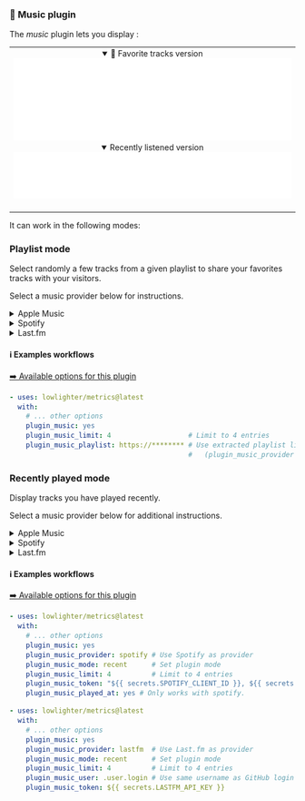 ### 🎼 Music plugin

The *music* plugin lets you display :

<table>
  <td align="center">
    <details open><summary>🎼 Favorite tracks version</summary>
      <img src="https://github.com/lowlighter/lowlighter/blob/master/metrics.plugin.music.playlist.svg">
    </details>
    <details open><summary>Recently listened version</summary>
      <img src="https://github.com/lowlighter/lowlighter/blob/master/metrics.plugin.music.recent.svg">
    </details>
    <img width="900" height="1" alt="">
  </td>
</table>

It can work in the following modes:

### Playlist mode

Select randomly a few tracks from a given playlist to share your favorites tracks with your visitors.

Select a music provider below for instructions.

<details>
<summary>Apple Music</summary>

Extract the *embed* URL of the playlist you want to share.

To do so, connect to [music.apple.com](https://music.apple.com/) and select the playlist you want to share.
From `...` menu, select `Share` and `Copy embed code`.

![Copy embed code of playlist](/.github/readme/imgs/plugin_music_playlist_apple.png)

Extract the source link from the code pasted in your clipboard:
```html
<iframe allow="" frameborder="" height="" style="" sandbox="" src="https://embed.music.apple.com/**/playlist/********"></iframe>
```

And use this value in `plugin_music_playlist` option.

</details>

<details>
<summary>Spotify</summary>

Extract the *embed* URL of the playlist you want to share.

To do so, Open Spotify and select the playlist you want to share.
From `...` menu, select `Share` and `Copy embed code`.

![Copy embed code of playlist](/.github/readme/imgs/plugin_music_playlist_spotify.png)

Extract the source link from the code pasted in your clipboard:
```html
<iframe src="https://open.spotify.com/embed/playlist/********" width="" height="" frameborder="0" allowtransparency="" allow=""></iframe>
```

And use this value in `plugin_music_playlist` option.

</details>

<details>
<summary>Last.fm</summary>

This mode is not supported for now.

</details>

#### ℹ️ Examples workflows

[➡️ Available options for this plugin](metadata.yml)

```yaml
- uses: lowlighter/metrics@latest
  with:
    # ... other options
    plugin_music: yes
    plugin_music_limit: 4                   # Limit to 4 entries
    plugin_music_playlist: https://******** # Use extracted playlist link
                                            #   (plugin_music_provider and plugin_music_mode will be set automatically)
```

### Recently played mode

Display tracks you have played recently.

Select a music provider below for additional instructions.

<details>
<summary>Apple Music</summary>

This mode is not supported for now.

I tried to find a way with *smart playlists*, *shortcuts* and other stuff but could not figure a workaround to do it without paying the $99 fee for the developer program.

So unfortunately this isn't available for now.

</details>

<details>
<summary>Spotify</summary>

Spotify does not have *personal tokens*, so it makes the process a bit longer because you're required to follow the [authorization workflow](https://developer.spotify.com/documentation/general/guides/authorization-guide/)... Follow the instructions below for a  *TL;DR* to obtain a `refresh_token`.

Sign in to the [developer dashboard](https://developer.spotify.com/dashboard/) and create a new app.
Keep your `client_id` and `client_secret` and let this tab open for now.

![Add a redirect url](/.github/readme/imgs/plugin_music_recent_spotify_token_0.png)

Open the settings and add a new *Redirect url*. Normally it is used to setup callbacks for apps, but just put `https://localhost` instead (it is mandatory as per the [authorization guide](https://developer.spotify.com/documentation/general/guides/authorization-guide/), even if not used).

Forge the authorization url with your `client_id` and the encoded `redirect_uri` you whitelisted, and access it from your browser:

```
https://accounts.spotify.com/authorize?client_id=********&response_type=code&scope=user-read-recently-played&redirect_uri=https%3A%2F%2Flocalhost
```

When prompted, authorize your application.

![Authorize application](/.github/readme/imgs/plugin_music_recent_spotify_token_1.png)

Once redirected to `redirect_uri`, extract the generated authorization `code` from your url bar.

![Extract authorization code from url](/.github/readme/imgs/plugin_music_recent_spotify_token_2.png)

Go back to your developer dashboard tab, and open the web console of your browser to paste the following JavaScript code, with your own `client_id`, `client_secret`, authorization `code` and `redirect_uri`.

```js
(async () => {
  console.log(await (await fetch("https://accounts.spotify.com/api/token", {
    method:"POST",
    headers:{"Content-Type":"application/x-www-form-urlencoded"},
    body:new URLSearchParams({
      grant_type:"authorization_code",
      redirect_uri:"https://localhost",
      client_id:"********",
      client_secret:"********",
      code:"********",
    })
  })).json())
})()
```

It should return a JSON response with the following content:
```json
{
  "access_token":"********",
  "expires_in": 3600,
  "scope":"user-read-recently-played",
  "token_type":"Bearer",
  "refresh_token":"********"
}
```

Register your `client_id`, `client_secret` and `refresh_token` in secrets to finish setup.

</details>

<details>
<summary>Last.fm</summary>

Obtain a Last.fm API key.

To do so, you can simply [create an API account](https://www.last.fm/api/account/create) or [use an existing one](https://www.last.fm/api/accounts).

Register your API key to finish setup.

</details>

#### ℹ️ Examples workflows

[➡️ Available options for this plugin](metadata.yml)

```yaml
- uses: lowlighter/metrics@latest
  with:
    # ... other options
    plugin_music: yes
    plugin_music_provider: spotify # Use Spotify as provider
    plugin_music_mode: recent      # Set plugin mode
    plugin_music_limit: 4          # Limit to 4 entries
    plugin_music_token: "${{ secrets.SPOTIFY_CLIENT_ID }}, ${{ secrets.SPOTIFY_CLIENT_SECRET }}, ${{ secrets.SPOTIFY_REFRESH_TOKEN }}"
    plugin_music_played_at: yes # Only works with spotify.
```

```yaml
- uses: lowlighter/metrics@latest
  with:
    # ... other options
    plugin_music: yes
    plugin_music_provider: lastfm  # Use Last.fm as provider
    plugin_music_mode: recent      # Set plugin mode
    plugin_music_limit: 4          # Limit to 4 entries
    plugin_music_user: .user.login # Use same username as GitHub login
    plugin_music_token: ${{ secrets.LASTFM_API_KEY }}

```
